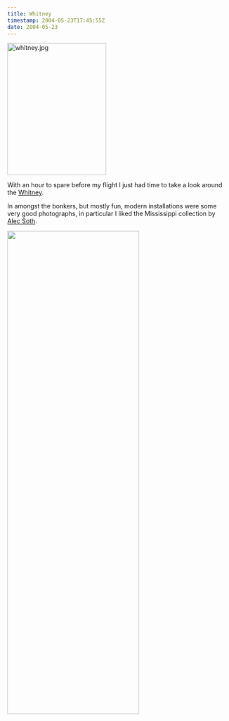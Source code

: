 ```yaml
---
title: Whitney
timestamp: 2004-05-23T17:45:55Z
date: 2004-05-23
---
```


<img alt="whitney.jpg" src="http://blog.whatfettle.com/archives/NYC/whitney.jpg" width="225" height="300" border="0" />

With an hour to spare before my flight I just had time to take a look around the <a href='http://www.whitney.org/'>Whitney</a>.

In amongst the bonkers, but mostly fun, modern installations were some very good photographs, in particular I liked the Mississippi collection by <a href='http://www.alecsoth.com/'>Alec Soth</a>.

<img src="http://blog.whatfettle.com/archives/NYC/whitney-lift.jpg" width="300" height="1098" border="0" />
